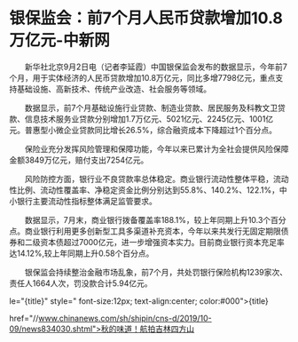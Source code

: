 # 银保监会：前7个月人民币贷款增加10.8万亿元-中新网

　　新华社北京9月2日电（记者李延霞）中国银保监会发布的数据显示，今年前7个月，用于实体经济的人民币贷款增加10.8万亿元，同比多增7798亿元，重点支持基础设施、高新技术、传统产业改造、社会服务等领域。

　　数据显示，前7个月基础设施行业贷款、制造业贷款、居民服务及科教文卫贷款、信息技术服务业贷款分别增加1.7万亿元、5021亿元、2245亿元、1001亿元。普惠型小微企业贷款同比增长26.5%，综合融资成本下降超过1个百分点。

　　保险业充分发挥风险管理和保障功能，今年以来已累计为全社会提供风险保障金额3849万亿元，赔付支出7254亿元。

　　风险防控方面，银行业不良贷款率总体稳定。商业银行流动性整体平稳，流动性比例、流动性覆盖率、净稳定资金比例分别达到55.8%、140.2%、122.1%，中小银行主要流动性指标整体满足监管要求。

　　数据显示，7月末，商业银行拨备覆盖率188.1%，较上年同期上升10.3个百分点。商业银行利用更多创新型工具多渠道补充资本，今年以来共发行无固定期限债券和二级资本债超过7000亿元，进一步增强资本实力。目前商业银行资本充足率达14.12%,较上年同期上升0.58个百分点。

　　银保监会持续整治金融市场乱象，前7个月，共处罚银行保险机构1239家次、责任人1664人次，罚没款合计5.94亿元。

le="{title}" style=" font-size:12px; text-align:center; color:#000">{title}

href="//www.chinanews.com/sh/shipin/cns-d/2019/10-09/news834030.shtml">秋的味道！航拍吉林四方山

